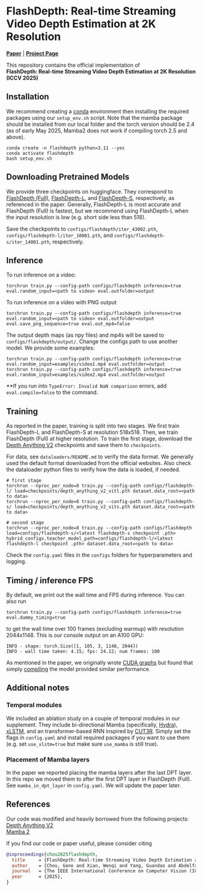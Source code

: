 # FlashDepth: Real-time Streaming Video Depth Estimation at 2K Resolution

[**Paper**](https://arxiv.org/abs/2504.07093) | [**Project Page**](https://eyeline-research.github.io/FlashDepth/) <br>


This repository contains the official implementation of <br>
**FlashDepth: Real-time Streaming Video Depth Estimation at 2K Resolution (ICCV 2025)** 

## Installation
We recommend creating a [conda](https://www.anaconda.com/) environment then installing the required packages using our `setup_env.sh` script. Note that the mamba package should be installed from our local folder and the torch version should be 2.4 (as of early May 2025, Mamba2 does not work if compiling torch 2.5 and above).

```
conda create -n flashdepth python=3.11 --yes
conda activate flashdepth
bash setup_env.sh
```

## Downloading Pretrained Models 
We provide three checkpoints on huggingface. They correspond to [FlashDepth (Full)](https://huggingface.co/Eyeline-Research/FlashDepth/tree/main/flashdepth), [FlashDepth-L](https://huggingface.co/Eyeline-Research/FlashDepth/tree/main/flashdepth-l), and [FlashDepth-S](https://huggingface.co/Eyeline-Research/FlashDepth/tree/main/flashdepth-s), respectively, as referenced in the paper. Generally, FlashDepth-L is most accurate and FlashDepth (Full) is fastest, but we recommend using FlashDepth-L when the input resolution is low (e.g. short side less than 518).

Save the checkpoints to `configs/flashdepth/iter_43002.pth`, `configs/flashdepth-l/iter_10001.pth`, and `configs/flashdepth-s/iter_14001.pth`, respectively. 

## Inference 
To run inference on a video:
```
torchrun train.py --config-path configs/flashdepth inference=true eval.random_input=<path to video> eval.outfolder=output
``` 
To run inference on a video with PNG output
```
torchrun train.py --config-path configs/flashdepth inference=true eval.random_input=<path to video> eval.outfolder=output eval.save_png_sequence=true eval.out_mp4=false
```



The output depth maps (as npy files) and mp4s will be saved to `configs/flashdepth/output/`. Change the configs path to use another model. We provide some examples: 
```
torchrun train.py --config-path configs/flashdepth inference=true eval.random_input=examples/video1.mp4 eval.outfolder=output
torchrun train.py --config-path configs/flashdepth inference=true eval.random_input=examples/video2.mp4 eval.outfolder=output 
```

**If you run into `TypeError: Invalid NaN comparison` errors, add `eval.compile=false` to the command.


## Training
As reported in the paper, training is split into two stages. We first train FlashDepth-L and FlashDepth-S at resolution 518x518. Then, we train FlashDepth (Full) at higher resolution. 
To train the first stage, download the [Depth Anything V2](https://depth-anything-v2.github.io/) checkpoints and save them to `checkpoints`.

For data, see `dataloaders/README.md` to verify the data format. We generally used the default format downloaded from the official websites. Also check the dataloader python files to verify how the data is loaded, if needed.
```
# first stage 
torchrun --nproc_per_node=8 train.py --config-path configs/flashdepth-l/ load=checkpoints/depth_anything_v2_vitl.pth dataset.data_root=<path to data>
torchrun --nproc_per_node=8 train.py --config-path configs/flashdepth-s/ load=checkpoints/depth_anything_v2_vits.pth dataset.data_root=<path to data>

# second stage 
torchrun --nproc_per_node=8 train.py --config-path configs/flashdepth load=configs/flashdepth-s/<latest flashdepth-s checkpoint .pth> hybrid_configs.teacher_model_path=configs/flashdepth-l/<latest flashdepth-l checkpoint .pth> dataset.data_root=<path to data>
``` 

Check the `config.yaml` files in the `configs` folders for hyperparameters and logging.


## Timing / inference FPS
By default, we print out the wall time and FPS during inference. You can also run 
```
torchrun train.py --config-path configs/flashdepth inference=true eval.dummy_timing=true
```
to get the wall time over 100 frames (excluding warmup) with resolution 2044x1148. 
This is our console output on an A100 GPU:
```
INFO - shape: torch.Size([1, 105, 3, 1148, 2044]) 
INFO - wall time taken: 4.15; fps: 24.12; num frames: 100
```
As mentioned in the paper, we originally wrote [CUDA graphs](https://pytorch.org/blog/accelerating-pytorch-with-cuda-graphs/) but found that simply [compiling](https://docs.pytorch.org/tutorials/intermediate/torch_compile_tutorial.html) the model provided similar performance.  


## Additional notes
### Temporal modules
We included an ablation study on a couple of temporal modules in our supplement. They include bi-directional Mamba (specifically, [Hydra](https://github.com/goombalab/hydra)), [xLSTM](https://github.com/NX-AI/xlstm), and an transformer-based RNN inspired by [CUT3R](https://github.com/CUT3R/CUT3R). Simply set the flags in `config.yaml` and install required packages if you want to use them (e.g. set `use_xlstm=true` but make sure `use_mamba` is still true).

### Placement of Mamba layers
In the paper we reported placing the mamba layers after the last DPT layer. In this repo we moved them to after the first DPT layer in FlashDepth (Full). See `mamba_in_dpt_layer` in `config.yaml`. We will update the paper later.


## References
Our code was modified and heavily borrowed from the following projects: <br>
[Depth Anything V2](https://depth-anything-v2.github.io/) <br>
[Mamba 2](https://github.com/state-spaces/mamba)

If you find our code or paper useful, please consider citing
```bibtex
@inproceedings{chou2025flashdepth,
  title     = {FlashDepth: Real-time Streaming Video Depth Estimation at 2K Resolution},
  author    = {Chou, Gene and Xian, Wenqi and Yang, Guandao and Abdelfattah, Mohamed and Hariharan, Bharath and Snavely, Noah and Yu, Ning and Debevec, Paul},
  journal   = {The IEEE International Conference on Computer Vision (ICCV)},
  year      = {2025},
}
```

